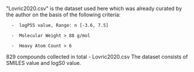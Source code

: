 
"Lovric2020.csv" is the dataset used here which was already curated by the author on the basis of the following criteria:

      -  logP55 value, Range: n [-3.6, 7.5]
      
      -  Molecular Weight > 88 g/mol
      
      -  Heavy Atom Count > 6
      

829 compounds collected in total - Lovric2020.csv
  The dataset consists of SMILES value and logS0 value.

  
